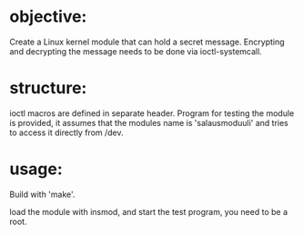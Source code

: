# objective:

Create a Linux kernel module that can hold a secret message. Encrypting and decrypting the message needs to be done via ioctl-systemcall.

# structure:

ioctl macros are defined in separate header. Program for testing the module is provided, 
it assumes that the modules name is 'salausmoduuli' and tries to access it directly from /dev.


# usage:

Build with 'make'.

load the module with insmod, and start the test program, you need to be a root.


